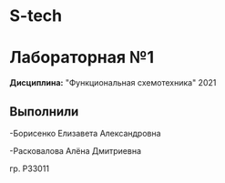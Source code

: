 # S-tech
# Лабораторная №1

**Дисциплина:** "Функциональная схемотехника" 2021

## Выполнили

 -Борисенко Елизавета Александровна 
 
 -Расковалова Алёна Дмитриевна

гр. P33011
